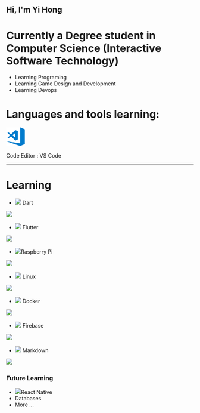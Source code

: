 ## Hi, I'm Yi Hong

# Currently a Degree student in Computer Science (Interactive Software Technology)
- Learning Programing
- Learning Game Design and Development
- Learning Devops

# Languages and tools learning:

<img src="https://raw.githubusercontent.com/github/explore/80688e429a7d4ef2fca1e82350fe8e3517d3494d/topics/visual-studio-code/visual-studio-code.png" height = 50> 

Code Editor : VS Code

---

# Learning

- <img src="https://dart-code.gallerycdn.vsassets.io/extensions/dart-code/dart-code/3.11.0/1590769221888/Microsoft.VisualStudio.Services.Icons.Default" height="20"> Dart

![](https://progress-bar.dev/60/)

- <img src="https://cdn.worldvectorlogo.com/logos/flutter-logo.svg" height="20"> Flutter

![](https://progress-bar.dev/70/)

- <img src="https://www.raspberrypi.org/app/uploads/2011/10/Raspi-PGB001-300x267.png" height=20>Raspberry Pi

![](https://progress-bar.dev/40/)

- <img src ="https://upload.wikimedia.org/wikipedia/commons/a/af/Tux.png" height=20> Linux

![](https://progress-bar.dev/30/)

- <img src="https://www.docker.com/sites/default/files/d8/styles/role_icon/public/2019-07/Moby-logo.png?itok=sYH_JEaJ" height =20> Docker

![](https://progress-bar.dev/20/)

- <img src="https://symbols.getvecta.com/stencil_80/39_firebase-icon.27681b28bc.svg" height=15> Firebase

![](https://progress-bar.dev/40/)
- <img src="https://www.xten.uk/Content/images/blog/Markdown-Logo-long.jpg" height="20"> Markdown

![](https://progress-bar.dev/80/)
### Future Learning

- <img src="https://upload.wikimedia.org/wikipedia/commons/thumb/a/a7/React-icon.svg/330px-React-icon.svg.png" height=20>React Native
- Databases
- More ...
